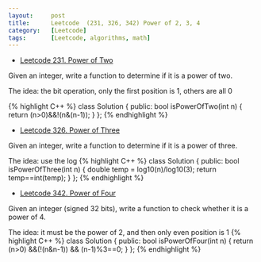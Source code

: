 ```yaml
---
layout:     post
title:      Leetcode  (231, 326, 342) Power of 2, 3, 4
category:   [Leetcode] 
tags:		[Leetcode, algorithms, math]
---
```


* [Leetcode 231. Power of Two](https://leetcode.com/problems/power-of-two/)

Given an integer, write a function to determine if it is a power of two.

The idea: the bit operation, only the first position is 1, others are all 0

{% highlight C++ %}
class Solution {
public:
    bool isPowerOfTwo(int n) {
        return (n>0)&&!(n&(n-1));
    }
};
{% endhighlight %}

* [Leetcode 326. Power of Three](https://leetcode.com/problems/power-of-three/)

Given an integer, write a function to determine if it is a power of three.

The idea: use the log
{% highlight C++ %}
class Solution {
public:
    bool isPowerOfThree(int n) {
        double temp = log10(n)/log10(3);
        return temp==int(temp);
    }
};
{% endhighlight %}

* [Leetcode 342. Power of Four](https://leetcode.com/problems/power-of-four/)

Given an integer (signed 32 bits), write a function to check whether it is a power of 4.

The idea: it must be the power of 2, and then only even position is 1
{% highlight C++ %}
class Solution {
public:
    bool isPowerOfFour(int n) {
    return (n>0) &&(!(n&n-1)) && (n-1)%3==0;
	}
};
{% endhighlight %}